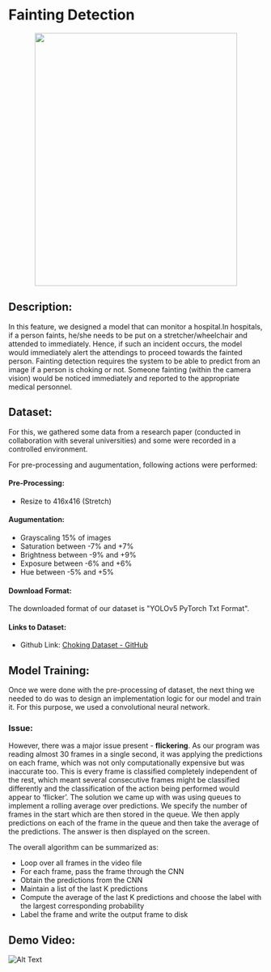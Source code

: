 # Fainting Detection

<p align="center">
  <img src="https://github.com/HxnDev/HospitalAid/blob/main/Features/Fainting%20Detection/Extras/faint.png" width=400 height=500>
</p>

## Description:
In this feature, we designed a model that can monitor a hospital.In hospitals, if a person faints, he/she needs to be put on a stretcher/wheelchair and attended to immediately. Hence, if such an incident occurs, the model would immediately alert the attendings to proceed towards the fainted person. Fainting detection requires the system to be able to predict from an image if a person is choking or not. Someone fainting (within the camera vision) would be noticed immediately and reported to the appropriate medical personnel. 

## Dataset:
For this, we gathered some data from a research paper  (conducted in collaboration with several universities) and some were recorded in a controlled environment.

For pre-processing and augumentation, following actions were performed:

#### Pre-Processing:
- Resize to 416x416 (Stretch)
#### Augumentation:
- Grayscaling 15% of images
- Saturation between -7% and +7%
- Brightness between -9% and +9%
- Exposure between -6% and +6%
- Hue between -5% and +5%


#### Download Format:
The downloaded format of our dataset is "YOLOv5 PyTorch Txt Format".

#### Links to Dataset:
- Github Link: [Choking Dataset - GitHub](https://github.com/HxnDev/HospitalAid/tree/main/Features/Choking%20Detection/Dataset)

## Model Training:
Once we were done with the pre-processing of dataset, the next thing we needed to do was to design an implementation logic for our model and train it. For this purpose, we used a convolutional neural network. 

### Issue:
However, there was a major issue present - **flickering**. As our program was reading almost 30 frames in a single second, it was applying the predictions on each frame, which was not only computationally expensive but was inaccurate too. This is every frame is classified completely independent of the rest, which meant several consecutive frames might be classified differently and the classification of the action being performed would appear to ‘flicker’. The solution we came up with was using queues to implement a rolling average over predictions. We specify the number of frames in the start which are then stored in the queue. We then apply predictions on each of the frame in the queue and then take the average of the predictions. The answer is then displayed on the screen.

The overall algorithm can be summarized as:
-	Loop over all frames in the video file
-	For each frame, pass the frame through the CNN
-	Obtain the predictions from the CNN
-	Maintain a list of the last K predictions
-	Compute the average of the last K predictions and choose the label with the largest corresponding probability
-	Label the frame and write the output frame to disk

## Demo Video:

![Alt Text](https://github.com/HxnDev/HospitalAid/blob/main/Features/Fainting%20Detection/Extras/fainting.gif)
